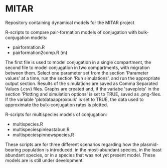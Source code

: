 # MITAR
Repository containing dynamical models for the MITAR project

R-scripts to compare pair-formation models of conjugation with bulk-conjugation models:
* pairformation.R 
* pairformation2comp.R (m)

The first file is used to model conjugation in a single compartment, the second file
to model conjugation in two compartments, with migration between them.
Select one parameter set from the section 'Parameter values' at a time,
run the section 'Run simulations', and run the appropriate output section.
Results of the simulations are saved as Comma Separated Values (.csv) files.
Graphs are created and, if the variabe 'saveplots' in the section 'Plotting and
simulation options' is set to TRUE, saved as .png-files.
If the variable 'plotdataapproxbulk' is set to TRUE, the data used to
approximate the bulk-conjugation rates is plotted.

R-scripts for multispecies models of conjugation:
* multispecies.R
* multispeciespinleastabun.R
* multispeciespinnewspecies.R

These scripts are for three different scenarios regarding how the plasmid-bearing
population is introduced: in the most-abundant species, in the least abundant species,
or in a species that was not yet present model. These models are is still under development.

